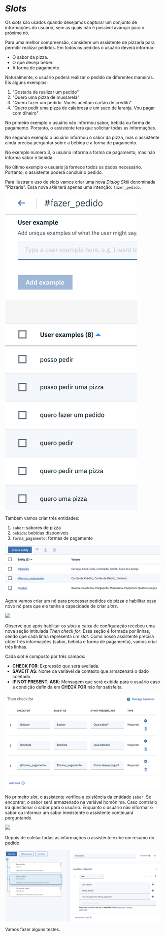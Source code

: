 # *Slots*

Os *slots* são usados quando desejamos capturar um conjunto de informações do usuário, sem as quais não é possível avançar para o próximo nó.

Para uma melhor compreensão, considere um assistente de pizzaria para permitir realizar pedidos. Em todos os pedidos o usuário deverá informar:

* O sabor da pizza.
* O que deseja beber.
* A forma de pagamento.

Naturalmente, o usuário poderá realizar o pedido de diferentes maneiras. Eis alguns exemplos:

1. "Gostaria de realizar um pedido"
2. "Quero uma pizza de mussarela"
3. "Quero fazer um pedido. Vocês aceitam cartão de crédito"
4. "Quero pedir uma pizza de calabresa e um suco de laranja. Vou pagar com diheiro"

No primeiro exemplo o usuário não informou sabor, bebida ou forma de pagamento. Portanto, o assistente terá que solicitar todas as informações.

No segundo exemplo o usuário informou o sabor da pizza, mas o assistente ainda precisa perguntar sobre a bebida e a forma de pagamento.

No exemplo número 3, o usuário informa a forma de pagamento, mas não informa sabor e bebida.

No último exemplo o usuário já fornece todos os dados necessário. Portanto, o assistente poderá concluir o pedido.

Para ilustrar o uso de *slots* vamos criar uma nova *Dialog Skill* denominada "Pizzaria". Essa nova *skill* terá apenas uma intenção: `fazer_pedido`.

![](IntentExample.png)

Também vamos criar três entidades:

1. `sabor`: sabores de pizza
2. `bebida`: bebidas disponíveis
3. `forma_pagamento`: formas de pagamento

![](EntitiesExample.png)

Agora vamos criar um nó para processar pedidos de pizza e habilitar esse novo nó para que ele tenha a capacidade de criar *slots*.

![](EnableSlots.gif)

Observe que após habilitar os *slots* a caixa de configuração recebeu uma nova seção intitulada *Then check for*. Essa seção é formada por linhas, sendo que cada linha representa um *slot*. Como nosso assistente precisa obter três informações (sabor, bebida e forma de pagamento), vamos criar três linhas.

Cada *slot* é composto por três campos:

* **CHECK FOR**: Expressão que será avaliada.
* **SAVE IT AS**: Nome da variável de contexto que armazenará o dado coletado.
* **IF NOT PRESENT, ASK**: Mensagem que será exibida para o usuário caso a condição definida em **CHECK FOR** não for satisfeita.

![](SlotsExample.png)

No primeiro *slot*, o assistente verifica a existência da entidade `sabor`. Se encontrar, o sabor será armazenado na variável homônima. Caso contrário irá questionar o sabor para o usuário. Enquanto o usuário não informar o sabor ou informar um sabor inexistente o assistente continuará perguntando.

![](SlotsExample.gif)

Depois de coletar todas as informações o assistente exibe um resumo do pedido.

![](FinishNodeExample.png)

Vamos fazer alguns testes.